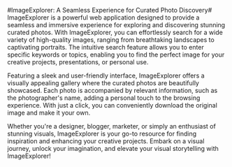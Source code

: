 #ImageExplorer: A Seamless Experience for Curated Photo Discovery#
ImageExplorer is a powerful web application designed to provide a seamless and immersive experience for exploring and discovering stunning curated photos. With ImageExplorer, you can effortlessly search for a wide variety of high-quality images, ranging from breathtaking landscapes to captivating portraits. The intuitive search feature allows you to enter specific keywords or topics, enabling you to find the perfect image for your creative projects, presentations, or personal use.

Featuring a sleek and user-friendly interface, ImageExplorer offers a visually appealing gallery where the curated photos are beautifully showcased. Each photo is accompanied by relevant information, such as the photographer's name, adding a personal touch to the browsing experience. With just a click, you can conveniently download the original image and make it your own.

Whether you're a designer, blogger, marketer, or simply an enthusiast of stunning visuals, ImageExplorer is your go-to resource for finding inspiration and enhancing your creative projects. Embark on a visual journey, unlock your imagination, and elevate your visual storytelling with ImageExplorer!
